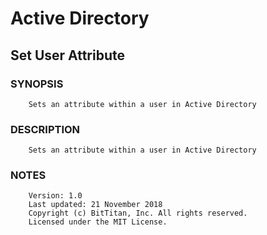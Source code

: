 # Active Directory
## Set User Attribute
### SYNOPSIS
```
    Sets an attribute within a user in Active Directory
```
### DESCRIPTION
```
    Sets an attribute within a user in Active Directory
```
### NOTES
```
    Version: 1.0
    Last updated: 21 November 2018
    Copyright (c) BitTitan, Inc. All rights reserved.
    Licensed under the MIT License.
```

